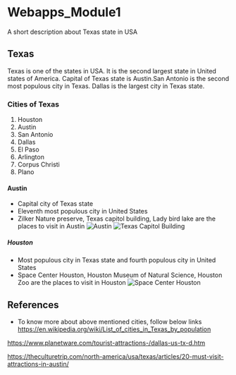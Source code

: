# Webapps_Module1
A short description about Texas state in USA

## Texas
Texas is one of the states in USA. It is the second largest state in United states of America. Capital of Texas state is Austin.San Antonio is the second most populous city in Texas. Dallas is the largest city in Texas state.

### Cities of Texas
1. Houston
1. Austin
1. San Antonio
1. Dallas
1. El Paso
1. Arlington
1. Corpus Christi
1. Plano

#### Austin
- Capital city of Texas state
- Eleventh most populous city in United States
- Zilker Nature preserve, Texas capitol building, Lady bird lake are the places to visit in Austin
![Austin](https://upload.wikimedia.org/wikipedia/commons/thumb/d/da/Austin_August_2019_19_%28skyline_and_Lady_Bird_Lake%29.jpg/1200px-Austin_August_2019_19_%28skyline_and_Lady_Bird_Lake%29.jpg)
![Texas Capitol Building](https://img.theculturetrip.com/768x432/wp-content/uploads/2019/01/fa922p.jpg)

##### Houston
- Most populous city in Texas state and fourth populous city in United States
- Space Center Houston, Houston Museum of Natural Science, Houston Zoo are the places to visit in Houston
![Space Center Houston](https://lh5.googleusercontent.com/proxy/sAyt9iU2ufty5dhxQSh1pAQgCUEUyoOSZFh6yFe3me9O78iMbCsl7msFaaYup_G0qaDtRCJEtwLEVUTHHKP00lfKDt4pmcDRVNB8xcKXMuNll1-YjPbHSL3lwyXSf5IFs73cnOTD8quchKWCzTE_1-BkgFOc-9FlzFAXkZ0YbThl=w296-h202-n-k-no)

## References
- To know more about above mentioned cities, follow below links
https://en.wikipedia.org/wiki/List_of_cities_in_Texas_by_population

https://www.planetware.com/tourist-attractions-/dallas-us-tx-d.htm

https://theculturetrip.com/north-america/usa/texas/articles/20-must-visit-attractions-in-austin/






